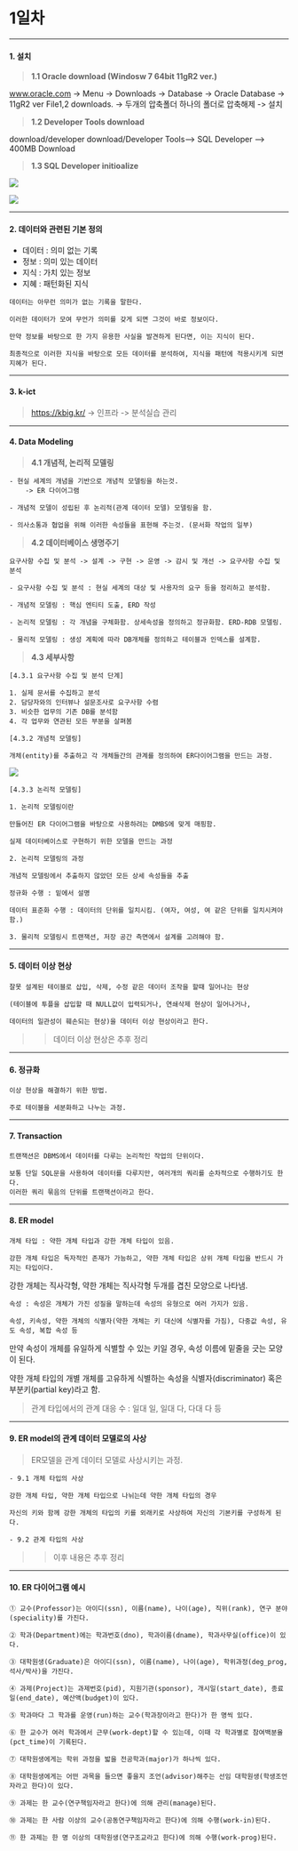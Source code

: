 # 1일차 


-----------------------


#### **1. 설치**


> **1.1 Oracle download (Windosw 7 64bit 11gR2 ver.)**


www.oracle.com -> 
Menu -> Downloads -> Database -> Oracle
Database -> 11gR2 ver File1,2 downloads. -> 두개의 압축폴더 하나의 폴더로 압축해제 -> 설치


> **1.2 Developer Tools download**


download/developer download/Developer Tools--> SQL Developer --> 400MB Download


> **1.3 SQL Developer initioalize**


![](https://raw.github.com/yoonkt200/DataScience/master/week1_Database/week1_images/1.JPG)

![](https://raw.github.com/yoonkt200/DataScience/master/week1_Database/week1_images/2.JPG)


-----------------------


#### **2. 데이터와 관련된 기본 정의**


- 데이터 : 의미 없는 기록
- 정보 : 의미 있는 데이터
- 지식 : 가치 있는 정보
- 지혜 : 패턴화된 지식


```
데이터는 아무런 의미가 없는 기록을 말한다.

이러한 데이터가 모여 무언가 의미를 갖게 되면 그것이 바로 정보이다.

만약 정보를 바탕으로 한 가지 유용한 사실을 발견하게 된다면, 이는 지식이 된다.

최종적으로 이러한 지식을 바탕으로 모든 데이터를 분석하여, 지식을 패턴에 적용시키게 되면 지혜가 된다.
```

-----------------------

#### **3. k-ict**
>https://kbig.kr/ -> 인프라 -> 분석실습 관리

-----------------------

#### **4. Data Modeling**

>**4.1 개념적, 논리적 모델링**

```
- 현실 세계의 개념을 기반으로 개념적 모델링을 하는것. 
	-> ER 다이어그램

- 개념적 모델이 성립된 후 논리적(관계 데이터 모델) 모델링을 함.

- 의사소통과 협업을 위해 이러한 속성들을 표현해 주는것. (문서화 작업의 일부)

```
>**4.2 데이터베이스 생명주기**

```
요구사항 수집 및 분석 -> 설계 -> 구현 -> 운영 -> 감시 및 개선 -> 요구사항 수집 및 분석

- 요구사항 수집 및 분석 : 현실 세계의 대상 및 사용자의 요구 등을 정리하고 분석함.

- 개념적 모델링 : 핵심 엔티티 도출, ERD 작성

- 논리적 모델링 : 각 개념을 구체화함. 상세속성을 정의하고 정규화함. ERD-RDB 모델링.

- 물리적 모델링 : 생성 계획에 따라 DB개체를 정의하고 테이블과 인덱스를 설계함.
```

>**4.3 세부사항**

```
[4.3.1 요구사항 수집 및 분석 단계]

1. 실제 문서를 수집하고 분석
2. 담당자와의 인터뷰나 설문조사로 요구사항 수렴
3. 비슷한 업무의 기존 DB를 분석함
4. 각 업무와 연관된 모든 부분을 살펴봄

[4.3.2 개념적 모델링]

개체(entity)를 추출하고 각 개체들간의 관계를 정의하여 ER다이어그램을 만드는 과정.
```

![](https://raw.github.com/yoonkt200/DataScience/master/week1_Database/week1_images/3.jpg)

```
[4.3.3 논리적 모델링]

1. 논리적 모델링이란

만들어진 ER 다이어그램을 바탕으로 사용하려는 DMBS에 맞게 매핑함.

실제 데이터베이스로 구현하기 위한 모델을 만드는 과정

2. 논리적 모델링의 과정

개념적 모델링에서 추출하지 않았던 모든 상세 속성들을 추출

정규화 수행 : 밑에서 설명

데이터 표준화 수행 : 데이터의 단위를 일치시킴. (여자, 여성, 여 같은 단위를 일치시켜야함.)

3. 물리적 모델링시 트랜잭션, 저장 공간 측면에서 설계를 고려해야 함.
```

-----------------------

#### **5. 데이터 이상 현상**

```
잘못 설계된 테이블로 삽입, 삭제, 수정 같은 데이터 조작을 할때 일어나는 현상

(테이블에 투플을 삽입할 때 NULL값이 입력되거나, 연쇄삭제 현상이 일어나거나, 

데이터의 일관성이 훼손되는 현상)을 데이터 이상 현상이라고 한다. 
```

>> 데이터 이상 현상은 추후 정리

-----------------------

#### **6. 정규화**

```
이상 현상을 해결하기 위한 방법.

주로 테이블을 세분화하고 나누는 과정.
```

-----------------------

#### **7. Transaction**

```
트랜잭션은 DBMS에서 데이터를 다루는 논리적인 작업의 단위이다.

보통 단일 SQL문을 사용하여 데이터를 다루지만, 여러개의 쿼리를 순차적으로 수행하기도 한다. 
이러한 쿼리 묶음의 단위를 트랜잭션이라고 한다.
```

-----------------------

#### **8. ER model**

```
개체 타입 : 약한 개체 타입과 강한 개체 타입이 있음. 

강한 개체 타입은 독자적인 존재가 가능하고, 약한 개체 타입은 상위 개체 타입을 반드시 가지는 타입이다.
```

강한 개체는 직사각형, 약한 개체는 직사각형 두개를 겹친 모양으로 나타냄.

```
속성 : 속성은 개체가 가진 성질을 말하는데 속성의 유형으로 여러 가지가 있음. 

속성, 키속성, 약한 개체의 식별자(약한 개체는 키 대신에 식별자를 가짐), 다중값 속성, 유도 속성, 복합 속성 등
```

만약 속성이 개체를 유일하게 식별할 수 있는 키일 경우, 속성 이름에 밑줄을 긋는 모양이 된다.

약한 개체 타입의 개별 개체를 고유하게 식별하는 속성을 식별자(discriminator) 혹은 부분키(partial key)라고 함.

>관계 타입에서의 관계 대응 수 : 일대 일, 일대 다, 다대 다 등

-----------------------

#### **9. ER model의 관계 데이터 모델로의 사상**

>ER모델을 관계 데이터 모델로 사상시키는 과정.

```
- 9.1 개체 타입의 사상

강한 개체 타입, 약한 개체 타입으로 나뉘는데 약한 개체 타입의 경우 

자신의 키와 함께 강한 개체의 타입의 키를 외래키로 사상하여 자신의 기본키를 구성하게 된다.

- 9.2 관계 타입의 사상
```

>> 이후 내용은 추후 정리

-----------------------

#### **10. ER 다이어그램 예시**

```
① 교수(Professor)는 아이디(ssn), 이름(name), 나이(age), 직위(rank), 연구 분야(speciality)를 가진다.

② 학과(Department)에는 학과번호(dno), 학과이름(dname), 학과사무실(office)이 있다.

③ 대학원생(Graduate)은 아이디(ssn), 이름(name), 나이(age), 학위과정(deg_prog, 석사/박사)을 가진다.

④ 과제(Project)는 과제번호(pid), 지원기관(sponsor), 개시일(start_date), 종료일(end_date), 예산액(budget)이 있다.

⑤ 학과마다 그 학과를 운영(run)하는 교수(학과장이라고 한다)가 한 명씩 있다.

⑥ 한 교수가 여러 학과에서 근무(work-dept)할 수 있는데, 이때 각 학과별로 참여백분율(pct_time)이 기록된다.

⑦ 대학원생에게는 학위 과정을 밟을 전공학과(major)가 하나씩 있다.

⑧ 대학원생에게는 어떤 과목을 들으면 좋을지 조언(advisor)해주는 선임 대학원생(학생조언자라고 한다)이 있다.

⑨ 과제는 한 교수(연구책임자라고 한다)에 의해 관리(manage)된다.

⑩ 과제는 한 사람 이상의 교수(공동연구책임자라고 한다)에 의해 수행(work-in)된다.

⑪ 한 과제는 한 명 이상의 대학원생(연구조교라고 한다)에 의해 수행(work-prog)된다.
```